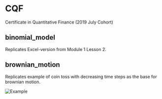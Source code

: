 # CQF
Certificate in Quantitative Finance (2019 July Cohort)

## binomial_model
Replicates Excel-version from Module 1 Lesson 2.

## brownian_motion
Replicates example of coin toss with decreasing time steps as the base for brownian motion.

![Example](https://github.com/AlexanderNadjalin/CQF/tree/master/brownian_motion/coin_toss_example_M1L3.png)
